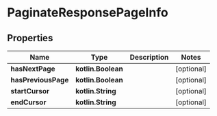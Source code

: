 
# PaginateResponsePageInfo

## Properties
Name | Type | Description | Notes
------------ | ------------- | ------------- | -------------
**hasNextPage** | **kotlin.Boolean** |  |  [optional]
**hasPreviousPage** | **kotlin.Boolean** |  |  [optional]
**startCursor** | **kotlin.String** |  |  [optional]
**endCursor** | **kotlin.String** |  |  [optional]



